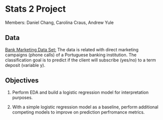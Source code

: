 # Stats 2 Project 

Members: Daniel Chang, Carolina Craus, Andrew Yule

## Data 

[Bank Marketing Data Set:](https://archive.ics.uci.edu/ml/datasets/Bank+Marketing) 
The data is related with direct marketing campaigns (phone calls) of a Portuguese banking institution. The classification goal is to predict if the client will subscribe (yes/no) to a term deposit (variable y). 

## Objectives 

1. Perform EDA and build a logistic regression model for interpretation purposes. 

2. With a simple logistic regression model as a baseline, perform additional competing models to improve on prediction perfromance metrics. 